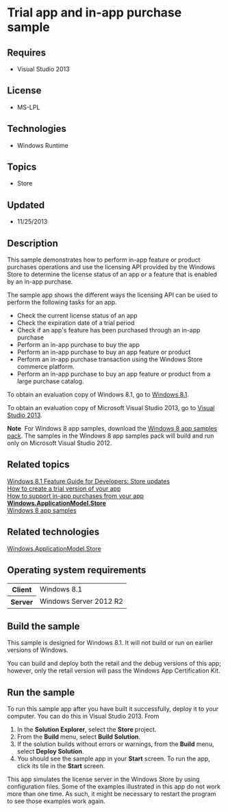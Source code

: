 # Trial app and in-app purchase sample
## Requires
- Visual Studio 2013
## License
- MS-LPL
## Technologies
- Windows Runtime
## Topics
- Store
## Updated
- 11/25/2013
## Description

<div id="mainSection">
<p>This sample demonstrates how to perform in-app feature or product purchases operations and use the licensing API provided by the Windows Store to determine the license status of an app or a feature that is enabled by an in-app purchase.
</p>
<p>The sample app shows the different ways the licensing API can be used to perform the following tasks for an app.</p>
<ul>
<li>Check the current license status of an app </li><li>Check the expiration date of a trial period </li><li>Check if an app's feature has been purchased through an in-app purchase </li><li>Perform an in-app purchase to buy the app </li><li>Perform an in-app purchase to buy an app feature or product </li><li>Perform an in-app purchase transaction using the Windows Store commerce platform.
</li><li>Perform an in-app purchase to buy an app feature or product from a large purchase catalog.
</li></ul>
<p></p>
<p>To obtain an evaluation copy of Windows&nbsp;8.1, go to <a href="http://go.microsoft.com/fwlink/p/?linkid=301696">
Windows&nbsp;8.1</a>.</p>
<p>To obtain an evaluation copy of Microsoft Visual Studio&nbsp;2013, go to <a href="http://go.microsoft.com/fwlink/p/?linkid=301697">
Visual Studio&nbsp;2013</a>.</p>
<p></p>
<p class="note"><b>Note</b>&nbsp;&nbsp;For Windows&nbsp;8 app samples, download the <a href="http://go.microsoft.com/fwlink/p/?LinkId=301698">
Windows&nbsp;8 app samples pack</a>. The samples in the Windows&nbsp;8 app samples pack will build and run only on Microsoft Visual Studio&nbsp;2012.</p>
<p></p>
<h2><a id="related_topics"></a>Related topics</h2>
<dl><dt><a href="http://go.microsoft.com/fwlink/?LinkID=303894">Windows&nbsp;8.1 Feature Guide for Developers: Store updates</a>
</dt><dt><a href="http://msdn.microsoft.com/library/windows/apps/hh694065">How to create a trial version of your app</a>
</dt><dt><a href="http://msdn.microsoft.com/library/windows/apps/hh694067">How to support in-app purchases from your app</a>
</dt><dt><a href="http://msdn.microsoft.com/library/windows/apps/br225197"><b>Windows.ApplicationModel.Store</b></a>
</dt><dt><a href="http://go.microsoft.com/fwlink/p/?LinkID=227694">Windows 8 app samples</a>
</dt></dl>
<h2>Related technologies</h2>
<a href="http://msdn.microsoft.com/library/windows/apps/br225197">Windows.ApplicationModel.Store</a>
<h2>Operating system requirements</h2>
<table>
<tbody>
<tr>
<th>Client</th>
<td><dt>Windows&nbsp;8.1 </dt></td>
</tr>
<tr>
<th>Server</th>
<td><dt>Windows Server&nbsp;2012&nbsp;R2 </dt></td>
</tr>
</tbody>
</table>
<h2>Build the sample</h2>
<p>This sample is designed for Windows&nbsp;8.1. It will not build or run on earlier versions of Windows.</p>
<p>You can build and deploy both the retail and the debug versions of this app; however, only the retail version will pass the Windows App Certification Kit.</p>
<h2>Run the sample</h2>
<p>To run this sample app after you have built it successfully, deploy it to your computer. You can do this in Visual Studio&nbsp;2013. From
</p>
<ol>
<li>In the <b>Solution Explorer</b>, select the <b>Store </b>project. </li><li>From the <b>Build </b>menu, select <b>Build Solution</b>. </li><li>If the solution builds without errors or warnings, from the <b>Build</b> menu, select
<b>Deploy Solution</b>. </li><li>You should see the sample app in your <b>Start</b> screen. To run the app, click its tile in the
<b>Start</b> screen. </li></ol>
<p></p>
<p>This app simulates the license server in the Windows Store by using configuration files. Some of the examples illustrated in this app do not work more than one time. As such, it might be necessary to restart the program to see those examples work again.</p>
</div>
